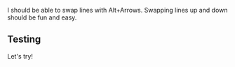 I should be able to swap lines with Alt+Arrows.
Swapping lines up and down should be fun and easy.

## Testing
Let's try!